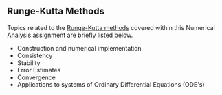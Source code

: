 ## Runge-Kutta Methods

Topics related to the [Runge-Kutta methods](https://en.wikipedia.org/wiki/Runge%E2%80%93Kutta_methods) covered within this Numerical Analysis assignment are briefly listed below.
<UL>
  <LI>Construction and numerical implementation</LI>
  <LI>Consistency</LI>
  <LI>Stability</LI>
  <LI>Error Estimates</LI>
  <LI>Convergence</LI>
  <LI>Applications to systems of Ordinary Differential Equations (ODE's)</LI>
</UL>
